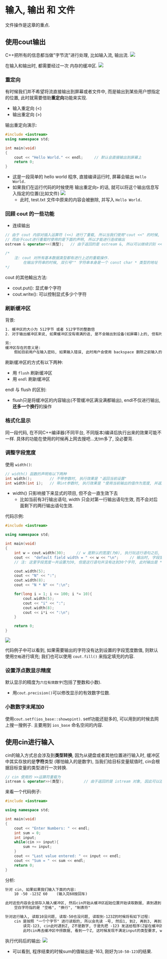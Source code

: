 # 输入, 输出 和 文件
文件操作是这章的重点.

## 使用cout输出
C++把所有的信息都当做"字节流"进行处理, 比如输入流, 输出流.
![](第十七章笔记_images/第十七章_C++的输入和输出.png)

在输入和输出时, 都需要经过一次 内存的缓冲区.
![](第十七章笔记_images/第十七章_有缓冲区的流.png)


### 重定向
有时候我们并不希望将流直接输出到屏幕或者文件中, 而是输出到某些用户想指定的位置, 此时就需要借助**重定向**功能来实现.
- 输入重定向 (<)
- 输出重定向 (>)

输出重定向演示:
```cpp
#include <iostream>
using namespace std;

int main(void)
{
    cout << "Hello World." << endl;     // 默认会直接输出到屏幕上
    return 0;
}
```
- 这是一段简单的 hello world 程序, 直接编译运行时, 屏幕会输出 `Hello World.`
- 如果我们在运行代码的时候使用 输出重定向`>` 的话, 就可以将这个输出信息写入指定的位置(比如文件)
![](第十七章笔记_images/第十七章_输出重定义效果演示.png)
  - 此时, test.txt 文件中原来的内容会被删除, 并写入 `Hello World.`

### 回顾 cout 的一些功能
- 连续输出
```cpp
// 由于 cout 内部对插入运算符 (<<) 进行了重载, 所以当我们使用"cout <<" 的时候, 实现的功能是输出
// 而由于cout进行重载时使用的是下面的声明, 所以才能进行连续输出
ostream & operator<<(类型);   // 由于返回的是 ostream &, 所以可以继续识别 <<, 从而实现连续输出

/*
    注: cout 对所有基本数据类型都有进行上述的重载操作.
        在输出字符串的时候, 双引号"" 字符串本身是一个 const char * 类型的地址
*/
```

cout 的其他輸出方法:
- cout.put(): 显式单个字符 
- cout.write(): 可以控制显式多少个字符

### 刷新缓冲区
背景:
```txt
1. 缓冲区的大小为 512字节 或者 512字节的整数倍
2. 对于输出缓冲区来说, 如果缓冲区没有填满的话, 是不会输出到设备(如屏幕)上的, 但有时候我们就是填不满缓冲区, 并且希望内容能正常输出, 此时就需要刷新缓冲区来正常输出(刷新的时候就把里面所有的内容输出出去了)

另:
缓冲区存在的意义是: 
    假如目前用户在输入密码, 如果输入错误, 此时用户会使用 backspace 删除之前输入的某些字符, 这时候就需要用到缓冲区, 否则用户就没有修改当前输入的机会.
```

刷新缓冲区的方式有以下两种:
- 用 `flush` 刷新缓冲区
- 用 `endl` 刷新缓冲区

endl 与 flush 的区别:
- flush只是将缓冲区的内容输出(不管缓冲区满没满都输出), endl不仅进行输出, **还多一个换行**的操作

### 格式化显示
同一段代码, 在不同C++编译器(不同平台, 不同版本)编译后执行出来的效果可能不一样.
具体的功能在使用的时候再上网去搜吧...太tm多了, 没必要背.

### 调整字段宽度
使用 `width()`:
```cpp
// width() 函数的声明有以下两种
int width();        // 不带参数时, 执行效果是 "返回当前设置" 
int width(int i);   // 带int参数时, 执行效果是 "使用当前输出的值作为宽度, 并返回**之前**设置的宽度"
```
- width() 只影响接下来显式的项目, 但不会一直生效下去
  - 比如当前有3行输出语句, width 只会对第一行输出语句生效, 而不会对后面剩下的两行输出语句生效.

代码示例:
```cpp
#include <iostream>

using namespace std;

int main(void)
{
    int w = cout.width(30);     // w 是默认的宽度(为0), 执行玩这行语句之后, 下一次输出时, 字段宽度将设置为30
    cout <<  "default field width = " << w << "\n";     // 输出时, 字段宽度采用30, w 则输出0, 因为0是默认字段宽度
    // 注: 这里字段宽度一共设置为30, 但是这行语句并没有达到30个字符, 此时输出是 **按右对齐** 的方式输出, 我们会看到这行输出靠右侧(没有字符的位置用空格填充)

    cout.width(5);
    cout << "N" << ":";
    cout.width(8);
    cout << "N * N" << ":\n";

    for(long i = 1; i <= 100; i *= 10){
        cout.width(5);
        cout << "i" << ":";
        cout.width(8);
        cout << i*i << ":\n";
    }

    return 0;
}
```
![](第十七章笔记_images/第十七章_代码例子输出_设置输出字段宽度.png)

代码例子中可以看到, 如果需要输出的字符没有达到设置的字段宽度数值, 则默认使用`空格`进行填充; 我们也可以使用 `cout.fill()` 来指定填充的内容.


### 设置浮点数显示精度
默认显示的精度为`六位有效数字`(包括了整数和小数).
- 用`cout.precision()`可以修改显示的有效数字位数.

### 小数数字末尾加0
使用`cout.setf(ios_base::showopint)`.
setf功能还挺多的, 可以用到的时候去网上搜一搜例子. 主要用到 `ios_base` 命名空间的内容.

## 使用cin进行输入
cin的输入方式总会涉及到**类型转换**, 因为从键盘或者其他位置进行输入时, 缓冲区中其实存放的是**字符**类型 (哪怕输入的是数字), 当我们给目标变量赋值时, cin会根据目标变量的类型进行一次转换.
```cpp
// cin 使用的 >>运算符重载为
istream & operator>>(类型);         // 由于返回的是 istream 对象, 因此可以连续输入 
```

来看一个代码例子:
```cpp
#include <iostream>

using namespace std;

int main(void)
{
    cout << "Enter Numbers: " << endl;
    int sum = 0;
    int input;
    while(cin >> input){
        sum += input;
    }
    cout << "Last value entered: " << input << endl;
    cout << "Sum = " << sum << endl;
    return 0;
}
```
分析:
```txt
针对 cin, 如果如果我们输入下面的内容:
    10 -50 -123Z 60    (输入完60按回车)

此时这些内容会全部存入输入缓冲区, 然后cin开始从缓冲区起始位置开始读取数据, 直到遇到 "空白字符" 时停止读取, 并把读取到的内容传递给程序.  
    空白字符指的是 "空格", "换行", "制表符"

针对这行输入, 读取10没问题, 读取-50也没问题, 读取到-123Z的时候将有如下过程:
    cin 是按照 "一个个字节" 进行读取的, 所以会先读 -号, 然后1, 到2, 再到3, 再到Z;
        读完-123, cin此时遇到Z, Z不是数字, 于是先把 -123 发送给程序(Z留在缓冲区), 然后执行 while 里面的 sum+= input.
        此时cin再去缓冲区中捞数据, 看到一个Z, 这时候发现不满足input的类型要求, while 直接结跳出循环执行后面的语句. 
```
执行代码后的输出:
![](第十七章笔记_images/第十七章_代码例子输出_测试cin输入.png)
- 可以看到, 程序结束的时候sum的值输出是-163, 刚好为`10-50-123`的结果.




